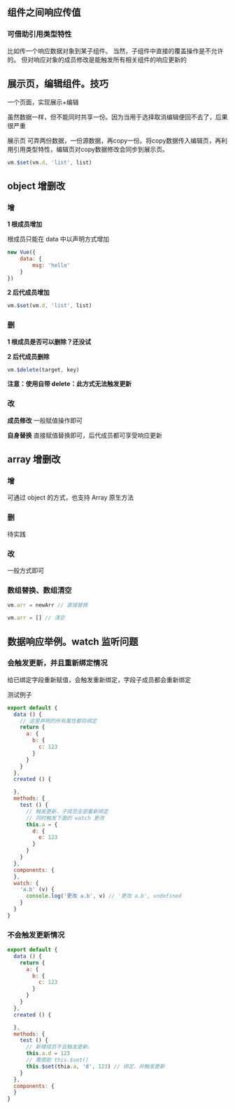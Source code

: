 

## 组件之间响应传值

### 可借助引用类型特性
比如传一个响应数据对象到某子组件。
当然，子组件中直接的覆盖操作是不允许的。
但对响应对象的成员修改是能触发所有相关组件的响应更新的

## 展示页，编辑组件。技巧
一个页面，实现展示+编辑

虽然数据一样，但不能同时共享一份。因为当用于选择取消编辑便回不去了，后果很严重

展示页 可弄两份数据，一份源数据，再copy一份。将copy数据传入编辑页，再利用引用类型特性，编辑页对copy数据修改会同步到展示页。



```js
vm.$set(vm.d, 'list', list)
```

## object 增删改

### 增

**1 根成员增加**

根成员只能在 data 中以声明方式增加

```js
new Vue({
    data: {
        msg: 'hello'
    }
})
```

**2 后代成员增加**

```js
vm.$set(vm.d, 'list', list)
```

### 删

**1 根成员是否可以删除？还没试**

**2 后代成员删除**

```js
vm.$delete(target, key)
```

**注意：使用自带 delete：此方式无法触发更新**

### 改

**成员修改**
一般赋值操作即可

**自身替换**
直接赋值替换即可，后代成员都可享受响应更新

## array 增删改

### 增

可通过 object 的方式，也支持 Array 原生方法

### 删

待实践

### 改

一般方式即可

### 数组替换、数组清空

```js
vm.arr = newArr // 直接替换

vm.arr = [] // 清空
```

## 数据响应举例。watch 监听问题

### 会触发更新，并且重新绑定情况

给已绑定字段重新赋值，会触发重新绑定，字段子成员都会重新绑定


测试例子

```js
export default {
  data () {
    // 这里声明的所有属性都将绑定
    return {
      a: {
        b: {
          c: 123
        }
      }
    }
  },
  created () {

  },
  methods: {
    test () {
      // 触发更新，子成员全部重新绑定
      // 同时触发下面的 watch 更改
      this.a = {
        d: {
          e: 123
        }
      }
    }
  },
  components: {
  },
  watch: {
    'a.b' (v) {
      console.log('更改 a.b', v) // '更改 a.b', undefined
    }
  }
}
```

### 不会触发更新情况

```js
export default {
  data () {
    return {
      a: {
        b: {
          c: 123
        }
      }
    }
  },
  created () {

  },
  methods: {
    test () {
      // 新增成员不会触发更新。
      this.a.d = 123
      // 需借助 this.$set()
      this.$set(thia.a, 'd', 123) // 绑定，并触发更新
    }
  },
  components: {
  }
}
```
